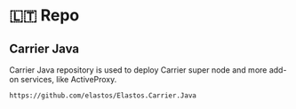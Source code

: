 # 🇱🇹 Repo

## Carrier Java

Carrier Java repository is used to deploy Carrier super node and more add-on services, like ActiveProxy.

```http
https://github.com/elastos/Elastos.Carrier.Java
```
